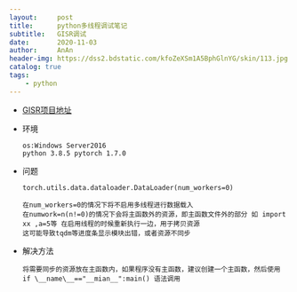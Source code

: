 ```yaml
---
layout:     post
title:      python多线程调试笔记
subtitle:   GISR调试
date:       2020-11-03
author:     AnAn
header-img: https://dss2.bdstatic.com/kfoZeXSm1A5BphGlnYG/skin/113.jpg
catalog: true
tags:
    - python
---
```


- [GISR项目地址](https://github.com/laowng/GISR)

- 环境
    ```
    os:Windows Server2016
    python 3.8.5 pytorch 1.7.0
    ```

- 问题
    ```
    torch.utils.data.dataloader.DataLoader(num_workers=0)
    
    在num_workers=0的情况下将不启用多线程进行数据载入
    在numwork=n(n!=0)的情况下会将主函数外的资源，即主函数文件外的部分 如 import xx ,a=5等 在启用线程的时候重新执行一边，用于拷贝资源
    这可能导致tqdm等进度条显示模块出错，或者资源不同步
    ```
- 解决方法
    ```
    将需要同步的资源放在主函数内，如果程序没有主函数，建议创建一个主函数，然后使用 if \__name\__=="__mian__":main() 语法调用
    ```


